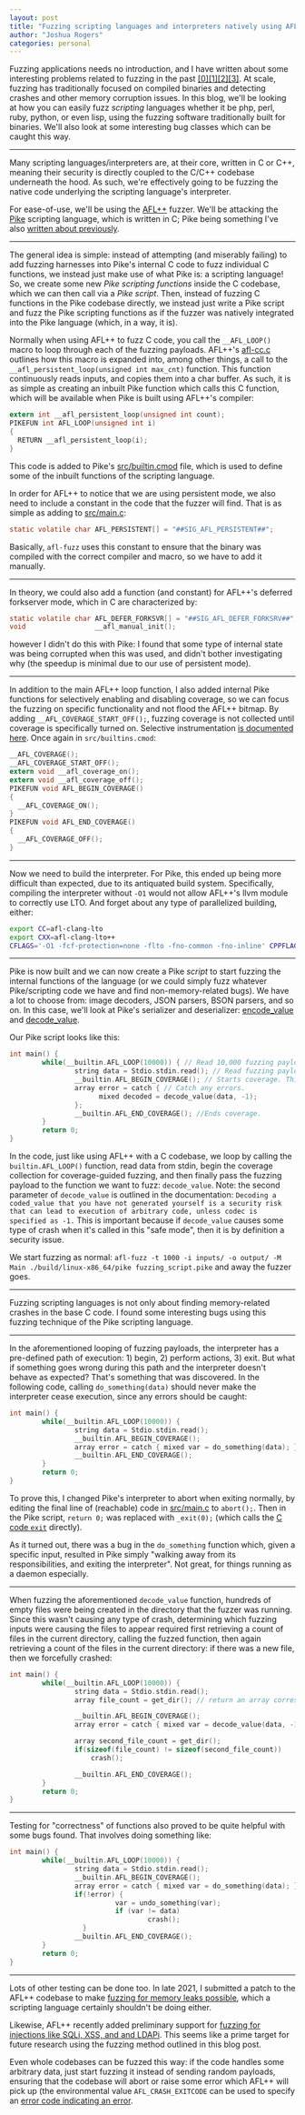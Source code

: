 ```yaml
---
layout: post
title: "Fuzzing scripting languages and interpreters natively using AFL++ to find memory corruption and more"
author: "Joshua Rogers"
categories: personal
---
```


Fuzzing applications needs no introduction, and I have written about some interesting problems related to fuzzing in the past [[0]](https://joshua.hu/fuzzing-multiple-servers-parallel-aflplusplus-nfs)[[1]](https://joshua.hu/fuzzing-glibc-libresolv)[[2]](https://joshua.hu/fuzzing-with-memfd-createfd-fmemopen-syscall-function)[[3]](https://joshua.hu/aflplusplus-generate-fuzzing-campaign-commands-options-secondary-fuzzers). At scale, fuzzing has traditionally focused on compiled binaries and detecting crashes and other memory corruption issues. In this blog, we'll be looking at how you can easily fuzz _scripting_ languages whether it be php, perl, ruby, python, or even lisp, using the fuzzing software traditionally built for binaries. We'll also look at some interesting bug classes which can be caught this way.

---

Many scripting languages/interpreters are, at their core, written in C or C++, meaning their security is directly coupled to the C/C++ codebase underneath the hood. As such, we're effectively going to be fuzzing the native code underlying the scripting language's interpreter.

For ease-of-use, we'll be using the [AFL++](https://github.com/AFLplusplus/AFLplusplus) fuzzer. We'll be attacking the [Pike](https://pike.lysator.liu.se/) scripting language, which is written in C; Pike being something I've also [written about previously](https://joshua.hu/pikeproof-wycheproof-pike-checks).

---

The general idea is simple: instead of attempting (and miserably failing) to add fuzzing harnesses into Pike's internal C code to fuzz individual C functions, we instead just make use of what Pike is: a scripting language! So, we create some new _Pike scripting functions_ inside the C codebase, which we can then call via a _Pike script_. Then, instead of fuzzing C functions in the Pike codebase directly, we instead just write a Pike script and fuzz the Pike scripting functions as if the fuzzer was natively integrated into the Pike language (which, in a way, it is).

Normally when using AFL++ to fuzz C code, you call the `__AFL_LOOP()` macro to loop through each of the fuzzing payloads. AFL++'s [afl-cc.c](https://github.com/AFLplusplus/AFLplusplus/blob/36db3428ab16156dd72196213d2a02a5eadaed11/src/afl-cc.c#L1560) outlines how this macro is expanded into, among other things, a call to the `__afl_persistent_loop(unsigned int max_cnt)` function. This function continuously reads inputs, and copies them into a char buffer. As such, it is as simple as creating an inbuilt Pike function which calls this C function, which will be available when Pike is built using AFL++'s compiler:

```C
extern int __afl_persistent_loop(unsigned int count);
PIKEFUN int AFL_LOOP(unsigned int i)
{
  RETURN __afl_persistent_loop(i);
}
```

This code is added to Pike's [src/builtin.cmod](https://github.com/pikelang/Pike/blob/1af958923b31838ea1ee95767f2eb4a9b88306b6/src/builtin.cmod#L740) file, which is used to define some of the inbuilt functions of the scripting language.

In order for AFL++ to notice that we are using persistent mode, we also need to include a constant in the code that the fuzzer will find. That is as simple as adding to [src/main.c](https://github.com/pikelang/Pike/blob/1af958923b31838ea1ee95767f2eb4a9b88306b6/src/main.c#L302):

```C
static volatile char AFL_PERSISTENT[] = "##SIG_AFL_PERSISTENT##";
```

Basically, `afl-fuzz` uses this constant to ensure that the binary was compiled with the correct compiler and macro, so we have to add it manually.

---

In theory, we could also add a function (and constant) for AFL++'s deferred forkserver mode, which in C are characterized by:
```C
static volatile char AFL_DEFER_FORKSVR[] = "##SIG_AFL_DEFER_FORKSRV##";
void                 __afl_manual_init();
```
however I didn't do this with Pike: I found that some type of internal state was being corrupted when this was used, and didn't bother investigating why (the speedup is minimal due to our use of persistent mode).

---

In addition to the main AFL++ loop function, I also added internal Pike functions for selectively enabling and disabling coverage, so we can focus the fuzzing on specific functionality and not flood the AFL++ bitmap. By adding `__AFL_COVERAGE_START_OFF();`, fuzzing coverage is not collected until coverage is specifically turned on. Selective instrumentation [is documented here](https://github.com/AFLplusplus/AFLplusplus/blob/stable/instrumentation/README.instrument_list.md#2-selective-instrumentation-with-_afl_coverage-directives). Once again in `src/builtins.cmod`:

```C
__AFL_COVERAGE();
__AFL_COVERAGE_START_OFF();
extern void __afl_coverage_on();
extern void __afl_coverage_off();
PIKEFUN void AFL_BEGIN_COVERAGE()
{
  __AFL_COVERAGE_ON();
}
PIKEFUN void AFL_END_COVERAGE()
{
  __AFL_COVERAGE_OFF();
}
```

---

Now we need to build the interpreter. For Pike, this ended up being more difficult than expected, due to its antiquated build system. Specifically, compiling the interpreter without `-O1` would not allow AFL++'s llvm module to correctly use LTO. And forget about any type of parallelized building, either:
```bash
export CC=afl-clang-lto
export CXX=afl-clang-lto++
CFLAGS='-O1 -fcf-protection=none -flto -fno-common -fno-inline' CPPFLAGS='-O1 -fcf-protection=none -flto -fno-common -fno-inline' AFL_HARDEN=1 make CONFIGUREARGS='--without-dynamic-modules --without-copt --without-machine-code --without-fuse'
```

---

Pike is now built and we can now create a Pike _script_ to start fuzzing the internal functions of the language (or we could simply fuzz whatever Pike/scripting code we have and find non-memory-related bugs). We have a lot to choose from: image decoders, JSON parsers, BSON parsers, and so on. In this case, we'll look at Pike's serializer and deserializer: [encode_value](https://pike.lysator.liu.se/generated/manual/modref/ex/predef_3A_3A/encode_value.html) and [decode_value](https://pike.lysator.liu.se/generated/manual/modref/ex/predef_3A_3A/decode_value.html#decode_value).

Our Pike script looks like this:
```C
int main() {
        while(__builtin.AFL_LOOP(10000)) { // Read 10,000 fuzzing payloads before restarting.
                string data = Stdio.stdin.read(); // Read fuzzing payload from stdin.
                __builtin.AFL_BEGIN_COVERAGE(); // Starts coverage. This line is _required_ before fuzzing happens, otherwise there will be no coverage data at all.
                array error = catch { // Catch any errors.
                      mixed decoded = decode_value(data, -1);
                };
                __builtin.AFL_END_COVERAGE(); //Ends coverage.
        }
        return 0;
}
```
In the code, just like using AFL++ with a C codebase, we loop by calling the `builtin.AFL_LOOP()` function, read data from stdin, begin the coverage collection for coverage-guided fuzzing, and then finally pass the fuzzing payload to the function we want to fuzz: `decode_value`. Note: the second parameter of `decode_value` is outlined in the documentation: `Decoding a coded_value that you have not generated yourself is a security risk that can lead to execution of arbitrary code, unless codec is specified as -1.` This is important because if `decode_value` causes some type of crash when it's called in this "safe mode", then it is by definition a security issue.

We start fuzzing as normal: `afl-fuzz -t 1000 -i inputs/ -o output/ -M Main ./build/linux-x86_64/pike fuzzing_script.pike` and away the fuzzer goes.

---

Fuzzing scripting languages is not only about finding memory-related crashes in the base C code. I found some interesting bugs using this fuzzing technique of the Pike scripting language.

---

In the aforementioned looping of fuzzing payloads, the interpreter has a pre-defined path of execution: 1) begin, 2) perform actions, 3) exit. But what if something goes wrong during this path and the interpreter doesn't behave as expected? That's something that was discovered. In the following code, calling `do_something(data)` should never make the interpreter cease execution, since any errors should be caught:

```C
int main() {
        while(__builtin.AFL_LOOP(10000)) {
                string data = Stdio.stdin.read();
                __builtin.AFL_BEGIN_COVERAGE();
                array error = catch { mixed var = do_something(data); };
                __builtin.AFL_END_COVERAGE();
        }
        return 0;
}
```

To prove this, I changed Pike's interpreter to abort when exiting normally, by editing the final line of (reachable) code in [src/main.c](https://github.com/pikelang/Pike/blob/7d99ae0328982c37436f15db1caaa453acd09563/src/main.c#L692) to `abort();`. Then in the Pike script, `return 0;` was replaced with `_exit(0);` (which calls the [C code `exit`](https://pike.roxen.se/generated/manual/modref/ex/predef_3A_3A/_exit.html#_exit) directly).

As it turned out, there was a bug in the `do_something` function which, given a specific input, resulted in Pike simply "walking away from its responsibilities, and exiting the interpreter". Not great, for things running as a daemon especially.

---

When fuzzing the aforementioned `decode_value` function, hundreds of empty files were being created in the directory that the fuzzer was running. Since this wasn't causing any type of crash, determining which fuzzing inputs were causing the files to appear required first retrieving a count of files in the current directory, calling the fuzzed function, then again retrieving a count of the files in the current directory: if there was a new file, then we forcefully crashed:

```C
int main() {
        while(__builtin.AFL_LOOP(10000)) {
                string data = Stdio.stdin.read();
                array file_count = get_dir(); // return an array corresponding to all of the files in the current directory

                __builtin.AFL_BEGIN_COVERAGE();
                array error = catch { mixed var = decode_value(data, -1); };

                array second_file_count = get_dir();
                if(sizeof(file_count) != sizeof(second_file_count))
                    crash();

                __builtin.AFL_END_COVERAGE();
        }
        return 0;
}
```

---

Testing for "correctness" of functions also proved to be quite helpful with some bugs found. That involves doing something like:

```C
int main() {
        while(__builtin.AFL_LOOP(10000)) {
                string data = Stdio.stdin.read();
                __builtin.AFL_BEGIN_COVERAGE();
                array error = catch { mixed var = do_something(data); };
                if(!error) {
	                      var = undo_something(var);
	                      if (var != data)
	                              crash();
	              }
                __builtin.AFL_END_COVERAGE();
        }
        return 0;
}
```

---

Lots of other testing can be done too. In late 2021, I submitted a patch to the AFL++ codebase to make [fuzzing for memory leaks possible](https://blogs.opera.com/security/2022/01/fuzzing-http-proxies-privoxy-part-3/), which a scripting language certainly shouldn't be doing either.

Likewise, AFL++ recently added preliminary support for [fuzzing for injections like SQLi, XSS, and and LDAPi](https://github.com/AFLplusplus/AFLplusplus/blob/stable/instrumentation/README.injections.md). This seems like a prime target for future research using the fuzzing method outlined in this blog post.

Even whole codebases can be fuzzed this way: if the code handles some arbitrary data, just start fuzzing it instead of sending random payloads, ensuring that the codebase will abort or raise some error which AFL++ will pick up (the environmental value `AFL_CRASH_EXITCODE` can be used to specify an [error code indicating an error](https://github.com/AFLplusplus/AFLplusplus/blob/stable/docs/env_variables.md#4-settings-for-afl-fuzz).
